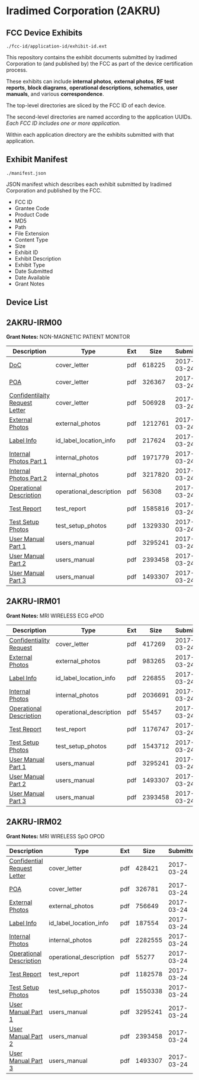 # Iradimed Corporation (2AKRU)
## FCC Device Exhibits

```
./fcc-id/application-id/exhibit-id.ext
```

This repository contains the exhibit documents submitted by Iradimed Corporation to (and published by) the FCC as part of the device certification process.

These exhibits can include **internal photos**, **external photos**, **RF test reports**, **block diagrams**, **operational descriptions**, **schematics**, **user manuals**, and various **correspondence**.

The top-level directories are sliced by the FCC ID of each device.

The second-level directories are named according to the application UUIDs. *Each FCC ID includes one or more application.*

Within each application directory are the exhibits submitted with that application. 

## Exhibit Manifest

```
./manifest.json
```

JSON manifest which describes each exhibit submitted by Iradimed Corporation and published by the FCC.

- FCC ID
- Grantee Code
- Product Code
- MD5
- Path
- File Extension
- Content Type
- Size
- Exhibit ID
- Exhibit Description
- Exhibit Type
- Date Submitted
- Date Available
- Grant Notes

## Device List
## 2AKRU-IRM00
**Grant Notes:** NON-MAGNETIC PATIENT MONITOR

| Description | Type | Ext | Size | Submitted | Available |
| ----------- | ---- | --- | ---- | --------- | --------- |
| [DoC](2AKRU-IRM00/6b23625421e2defc86a5c438b750f692/3331610.pdf) | cover_letter | pdf | 618225 | 2017-03-24 | 2017-03-24 |
| [POA](2AKRU-IRM00/6b23625421e2defc86a5c438b750f692/3331616.pdf) | cover_letter | pdf | 326367 | 2017-03-24 | 2017-03-24 |
| [Confidentilaity Request Letter](2AKRU-IRM00/6b23625421e2defc86a5c438b750f692/3331609.pdf) | cover_letter | pdf | 506928 | 2017-03-24 | 2017-03-24 |
| [External Photos](2AKRU-IRM00/6b23625421e2defc86a5c438b750f692/3331612.pdf) | external_photos | pdf | 1212761 | 2017-03-24 | 2017-03-24 |
| [Label Info](2AKRU-IRM00/6b23625421e2defc86a5c438b750f692/3331614.pdf) | id_label_location_info | pdf | 217624 | 2017-03-24 | 2017-03-24 |
| [Internal Photos Part 1](2AKRU-IRM00/6b23625421e2defc86a5c438b750f692/3331588.pdf) | internal_photos | pdf | 1971779 | 2017-03-24 | 2017-09-20 |
| [Internal Photos Part 2](2AKRU-IRM00/6b23625421e2defc86a5c438b750f692/3331591.pdf) | internal_photos | pdf | 3217820 | 2017-03-24 | 2017-09-20 |
| [Operational Description](2AKRU-IRM00/6b23625421e2defc86a5c438b750f692/3331608.pdf) | operational_description | pdf | 56308 | 2017-03-24 | 2017-03-24 |
| [Test Report](2AKRU-IRM00/6b23625421e2defc86a5c438b750f692/3331606.pdf) | test_report | pdf | 1585816 | 2017-03-24 | 2017-03-24 |
| [Test Setup Photos](2AKRU-IRM00/6b23625421e2defc86a5c438b750f692/3331607.pdf) | test_setup_photos | pdf | 1329330 | 2017-03-24 | 2017-03-24 |
| [User Manual Part 1](2AKRU-IRM00/6b23625421e2defc86a5c438b750f692/3331597.pdf) | users_manual | pdf | 3295241 | 2017-03-24 | 2017-09-20 |
| [User Manual Part 2](2AKRU-IRM00/6b23625421e2defc86a5c438b750f692/3331600.pdf) | users_manual | pdf | 2393458 | 2017-03-24 | 2017-09-20 |
| [User Manual Part 3](2AKRU-IRM00/6b23625421e2defc86a5c438b750f692/3331602.pdf) | users_manual | pdf | 1493307 | 2017-03-24 | 2017-09-20 |
## 2AKRU-IRM01
**Grant Notes:** MRI WIRELESS ECG ePOD

| Description | Type | Ext | Size | Submitted | Available |
| ----------- | ---- | --- | ---- | --------- | --------- |
| [Confidentiality Request](2AKRU-IRM01/f3687ce4366b86fefec22f7082b47361/3331696.pdf) | cover_letter | pdf | 417269 | 2017-03-24 | 2017-03-24 |
| [External Photos](2AKRU-IRM01/f3687ce4366b86fefec22f7082b47361/3331697.pdf) | external_photos | pdf | 983265 | 2017-03-24 | 2017-03-24 |
| [Label Info](2AKRU-IRM01/f3687ce4366b86fefec22f7082b47361/3331689.pdf) | id_label_location_info | pdf | 226855 | 2017-03-24 | 2017-03-24 |
| [Internal Photos](2AKRU-IRM01/f3687ce4366b86fefec22f7082b47361/3331677.pdf) | internal_photos | pdf | 2036691 | 2017-03-24 | 2017-09-20 |
| [Operational Description](2AKRU-IRM01/f3687ce4366b86fefec22f7082b47361/3331695.pdf) | operational_description | pdf | 55457 | 2017-03-24 | 2017-03-24 |
| [Test Report](2AKRU-IRM01/f3687ce4366b86fefec22f7082b47361/3331679.pdf) | test_report | pdf | 1176747 | 2017-03-24 | 2017-03-24 |
| [Test Setup Photos](2AKRU-IRM01/f3687ce4366b86fefec22f7082b47361/3331688.pdf) | test_setup_photos | pdf | 1543712 | 2017-03-24 | 2017-03-24 |
| [User Manual Part 1](2AKRU-IRM01/f3687ce4366b86fefec22f7082b47361/3331597.pdf) | users_manual | pdf | 3295241 | 2017-03-24 | 2017-09-20 |
| [User Manual Part 2](2AKRU-IRM01/f3687ce4366b86fefec22f7082b47361/3331602.pdf) | users_manual | pdf | 1493307 | 2017-03-24 | 2017-09-20 |
| [User Manual Part 3](2AKRU-IRM01/f3687ce4366b86fefec22f7082b47361/3331600.pdf) | users_manual | pdf | 2393458 | 2017-03-24 | 2017-09-20 |
## 2AKRU-IRM02
**Grant Notes:** MRI WIRELESS SpO OPOD

| Description | Type | Ext | Size | Submitted | Available |
| ----------- | ---- | --- | ---- | --------- | --------- |
| [Confidential Request Letter](2AKRU-IRM02/6491ba0db8271f31f6ea7f61ebdbb80c/3331732.pdf) | cover_letter | pdf | 428421 | 2017-03-24 | 2017-03-24 |
| [POA](2AKRU-IRM02/6491ba0db8271f31f6ea7f61ebdbb80c/3331734.pdf) | cover_letter | pdf | 326781 | 2017-03-24 | 2017-03-24 |
| [External Photos](2AKRU-IRM02/6491ba0db8271f31f6ea7f61ebdbb80c/3331733.pdf) | external_photos | pdf | 756649 | 2017-03-24 | 2017-03-24 |
| [Label Info](2AKRU-IRM02/6491ba0db8271f31f6ea7f61ebdbb80c/3331730.pdf) | id_label_location_info | pdf | 187554 | 2017-03-24 | 2017-03-24 |
| [Internal Photos](2AKRU-IRM02/6491ba0db8271f31f6ea7f61ebdbb80c/3331663.pdf) | internal_photos | pdf | 2282555 | 2017-03-24 | 2017-09-20 |
| [Operational Description](2AKRU-IRM02/6491ba0db8271f31f6ea7f61ebdbb80c/3331731.pdf) | operational_description | pdf | 55277 | 2017-03-24 | 2017-03-24 |
| [Test Report](2AKRU-IRM02/6491ba0db8271f31f6ea7f61ebdbb80c/3331699.pdf) | test_report | pdf | 1182578 | 2017-03-24 | 2017-03-24 |
| [Test Setup Photos](2AKRU-IRM02/6491ba0db8271f31f6ea7f61ebdbb80c/3331700.pdf) | test_setup_photos | pdf | 1550338 | 2017-03-24 | 2017-03-24 |
| [User Manual Part 1](2AKRU-IRM02/6491ba0db8271f31f6ea7f61ebdbb80c/3331597.pdf) | users_manual | pdf | 3295241 | 2017-03-24 | 2017-09-20 |
| [User Manual Part 2](2AKRU-IRM02/6491ba0db8271f31f6ea7f61ebdbb80c/3331600.pdf) | users_manual | pdf | 2393458 | 2017-03-24 | 2017-09-20 |
| [User Manual Part 3](2AKRU-IRM02/6491ba0db8271f31f6ea7f61ebdbb80c/3331602.pdf) | users_manual | pdf | 1493307 | 2017-03-24 | 2017-09-20 |
